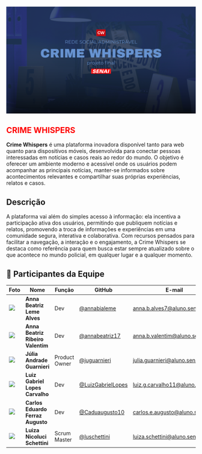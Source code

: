 
<p align="center">
  <img src="uploads/capaback.jpeg" alt="Imagem do Projeto" width=800 />
</p>

<h2 style="color:red">CRIME WHISPERS</h2>

**Crime Whispers** é uma plataforma inovadora disponível tanto para web quanto para dispositivos móveis, desenvolvida para conectar pessoas interessadas em notícias e casos reais ao redor do mundo. O objetivo é oferecer um ambiente moderno e acessível onde os usuários podem acompanhar as principais notícias, manter-se informados sobre acontecimentos relevantes e compartilhar suas próprias experiências, relatos e casos.

## Descrição
A plataforma vai além do simples acesso à informação: ela incentiva a participação ativa dos usuários, permitindo que publiquem notícias e relatos, promovendo a troca de informações e experiências em uma comunidade segura, interativa e colaborativa. Com recursos pensados para facilitar a navegação, a interação e o engajamento, a Crime Whispers se destaca como referência para quem busca estar sempre atualizado sobre o que acontece no mundo policial, em qualquer lugar e a qualquer momento.

## 👥 Participantes da Equipe

| Foto | Nome | Função | GitHub | E-mail |
|------|------|--------|--------|--------|
| <img src="https://github.com/annabialeme.png" width="60"/> | **Anna Beatriz Leme Alves** | Dev | [@annabialeme](https://github.com/annabialeme) | anna.b.alves7@aluno.senai.br |
| <img src="https://github.com/annabeatriz17.png" width="60"/> | **Anna Beatriz Ribeiro Valentim** | Dev | [@annabeatriz17](https://github.com/annabeatriz17) | anna.b.valentim@aluno.senai.br |
| <img src="https://github.com/juguarnieri.png" width="60"/> | **Júlia Andrade Guarnieri** | Product Owner | [@juguarnieri](https://github.com/juguarnieri) | julia.guarnieri@aluno.senai.br |
| <img src="https://github.com/LuizGabrielLopes.png" width="60"/> | **Luiz Gabriel Lopes Carvalho** | Dev | [@LuizGabrielLopes](https://github.com/LuizGabrielLopes) | luiz.g.carvalho11@aluno.senai.br |
| <img src="https://github.com/Caduaugusto10.png" width="60"/> | **Carlos Eduardo Ferraz Augusto** | Dev | [@Caduaugusto10](https://github.com/Caduaugusto10) | carlos.e.augusto@aluno.senai.br |
| <img src="https://github.com/luschettini.png" width="60"/> | **Luiza Nicoluci Schettini** | Scrum Master | [@luschettini](https://github.com/luschettini) | luiza.schettini@aluno.senai.br |
